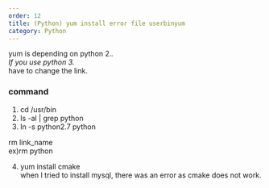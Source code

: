 ```yaml
---                  
order: 12   
title: (Python) yum install error file userbinyum  
category: Python   
---   
```

   
yum is depending on python 2.*.   
If you use python 3.*   
have to change the link.   

### command   
1. cd /usr/bin   
2. ls -al | grep python   
3. ln -s python2.7 python   

rm link_name   
ex)rm python   

4. yum install cmake   
when I tried to install mysql, there was an error as cmake does not work.      